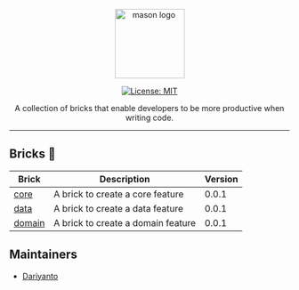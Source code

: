 <p align="center">
<img src="https://raw.githubusercontent.com/felangel/mason/master/assets/mason_full.png" height="125" alt="mason logo" />
</p>

<p align="center"><a href="https://opensource.org/licenses/MIT"><img src="https://img.shields.io/badge/license-MIT-purple.svg" alt="License: MIT"></a>
</p>

<p align="center">
A collection of bricks that enable developers to be more productive when writing code.
</p>

---

## Bricks 🧱

| Brick                                                                | Description                                                                                                                   | Version |
| -------------------------------------------------------------------- | ----------------------------------------------------------------------------------------------------------------------------- | ------- |
| [core]()                     | A brick to create a core feature      | 0.0.1   |
| [data]()                     | A brick to create a data feature      | 0.0.1   |
| [domain]()                     | A brick to create a domain feature      | 0.0.1   |

## Maintainers

- [Dariyanto](https://github.com/dariyanto)